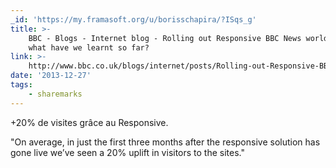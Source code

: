 ```yaml
---
_id: 'https://my.framasoft.org/u/borisschapira/?ISqs_g'
title: >-
    BBC - Blogs - Internet blog - Rolling out Responsive BBC News worldwide:
    what have we learnt so far?
link: >-
    http://www.bbc.co.uk/blogs/internet/posts/Rolling-out-Responsive-BBC-News-worldwide-what-have-we-learnt-so-far
date: '2013-12-27'
tags:
    - sharemarks
---
```


<div class="markdown"><p>+20% de visites grâce au Responsive.</p>
<p>&quot;On average, in just the first three months after the responsive solution has gone live we’ve seen a 20% uplift in visitors to the sites.&quot;
</p></div>
